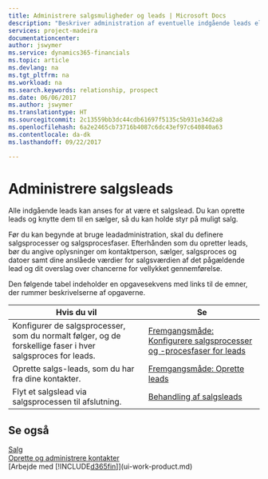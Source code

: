 ```yaml
---
title: Administrere salgsmuligheder og leads | Microsoft Docs
description: "Beskriver administration af eventuelle indgående leads eller salgsmuligheder i Financials og tilknytning af et lead til en sælger for at holde styr på muligt salg."
services: project-madeira
documentationcenter: 
author: jswymer
ms.service: dynamics365-financials
ms.topic: article
ms.devlang: na
ms.tgt_pltfrm: na
ms.workload: na
ms.search.keywords: relationship, prospect
ms.date: 06/06/2017
ms.author: jswymer
ms.translationtype: HT
ms.sourcegitcommit: 2c13559bb3dc44cdb61697f5135c5b931e34d2a8
ms.openlocfilehash: 6a2e2465cb73716b4087c6dc43ef97c640840a63
ms.contentlocale: da-dk
ms.lasthandoff: 09/22/2017

---
```

# <a name="managing-sales-opportunities"></a>Administrere salgsleads
Alle indgående leads kan anses for at være et salgslead. Du kan oprette leads og knytte dem til en sælger, så du kan holde styr på muligt salg.

Før du kan begynde at bruge leadadministration, skal du definere salgsprocesser og salgsprocesfaser. Efterhånden som du opretter leads, bør du angive oplysninger om kontaktperson, sælger, salgsproces og datoer samt dine anslåede værdier for salgsværdien af det pågældende lead og dit overslag over chancerne for vellykket gennemførelse.

Den følgende tabel indeholder en opgavesekvens med links til de emner, der rummer beskrivelserne af opgaverne. 

| Hvis du vil | Se |
| --- | --- |
| Konfigurer de salgsprocesser, som du normalt følger, og de forskellige faser i hver salgsproces for leads. |[Fremgangsmåde: Konfigurere salgsprocesser og -procesfaser for leads](marketing-how-setup-opportunity-sales-cycles-stages.md) |
| Oprette salgs-leads, som du har fra dine kontakter. |[Fremgangsmåde: Oprette leads](marketing-how-create-opportunities.md) |
| Flyt et salgslead via salgsprocessen til afslutning. |[Behandling af salgsleads](marketing-processing-sales-opportunities.md) |

## <a name="see-also"></a>Se også
[Salg](sales-manage-sales.md)  
[Oprette og administrere kontakter](marketing-contacts.md)  
[Arbejde med [!INCLUDE[d365fin](includes/d365fin_md.md)]](ui-work-product.md)


